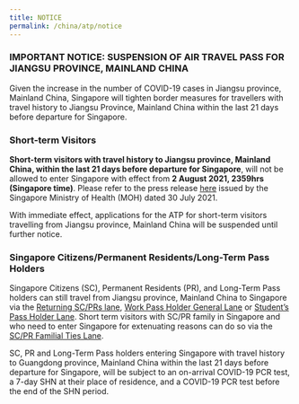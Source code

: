 ```yaml
---
title: NOTICE
permalink: /china/atp/notice
---
```

### IMPORTANT NOTICE: SUSPENSION OF AIR TRAVEL PASS FOR JIANGSU PROVINCE, MAINLAND CHINA

Given the increase in the number of COVID-19 cases in Jiangsu province, Mainland China, Singapore will tighten border measures for travellers with travel history to Jiangsu Province, Mainland China within the last 21 days before departure for Singapore.

### Short-term Visitors

**Short-term visitors with travel history to Jiangsu province, Mainland China, within the last 21 days before departure for Singapore**, will not be allowed to enter Singapore with effect from **2 August 2021, 2359hrs (Singapore time)**. Please refer to the press release <a href="https://www.moh.gov.sg/news-highlights/details/updates-on-border-measures-for-travellers-from-guangdong-province-mainland-china">here</a> issued by the Singapore Ministry of Health (MOH) dated 30 July 2021.
	
With immediate effect, applications for the ATP for short-term visitors travelling from Jiangsu province, Mainland China will be suspended until further notice.

### Singapore Citizens/Permanent Residents/Long-Term Pass Holders
	
Singapore Citizens (SC), Permanent Residents (PR), and Long-Term Pass holders can still travel from Jiangsu province, Mainland China to Singapore via the [Returning SC/PRs lane](/sc-pr/overview), [Work Pass Holder General Lane](/wphl/overview) or [Student’s Pass Holder Lane](/stpl/requirements-and-process). Short term visitors with SC/PR family in Singapore and who need to enter Singapore for extenuating reasons can do so via the [SC/PR Familial Ties Lane](/scpr-familial-ties-lane/requirements-and-process). 

SC, PR and Long-Term Pass holders entering Singapore with travel history to Guangdong province, Mainland China within the last 21 days before departure for Singapore, will be subject to an on-arrival COVID-19 PCR test, a 7-day SHN at their place of residence, and a COVID-19 PCR test before the end of the SHN period.